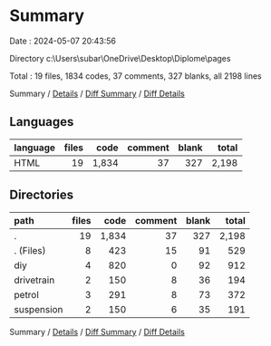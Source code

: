 # Summary

Date : 2024-05-07 20:43:56

Directory c:\\Users\\subar\\OneDrive\\Desktop\\Diplome\\pages

Total : 19 files,  1834 codes, 37 comments, 327 blanks, all 2198 lines

Summary / [Details](details.md) / [Diff Summary](diff.md) / [Diff Details](diff-details.md)

## Languages
| language | files | code | comment | blank | total |
| :--- | ---: | ---: | ---: | ---: | ---: |
| HTML | 19 | 1,834 | 37 | 327 | 2,198 |

## Directories
| path | files | code | comment | blank | total |
| :--- | ---: | ---: | ---: | ---: | ---: |
| . | 19 | 1,834 | 37 | 327 | 2,198 |
| . (Files) | 8 | 423 | 15 | 91 | 529 |
| diy | 4 | 820 | 0 | 92 | 912 |
| drivetrain | 2 | 150 | 8 | 36 | 194 |
| petrol | 3 | 291 | 8 | 73 | 372 |
| suspension | 2 | 150 | 6 | 35 | 191 |

Summary / [Details](details.md) / [Diff Summary](diff.md) / [Diff Details](diff-details.md)